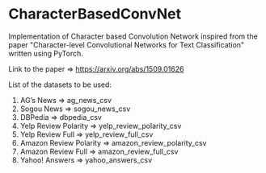 # CharacterBasedConvNet
Implementation of Character based Convolution Network inspired from the paper "Character-level Convolutional Networks for Text Classification" written using PyTorch.

Link to the paper => https://arxiv.org/abs/1509.01626

List of the datasets to be used:
1) AG’s News => ag_news_csv
2) Sogou News => sogou_news_csv
3) DBPedia => dbpedia_csv
4) Yelp Review Polarity => yelp_review_polarity_csv
5) Yelp Review Full => yelp_review_full_csv
6) Amazon Review Polarity => amazon_review_polarity_csv
7) Amazon Review Full => amazon_review_full_csv
8) Yahoo! Answers => yahoo_answers_csv
